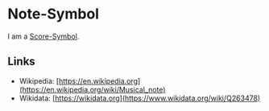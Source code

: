 # Note-Symbol

I am a [Score-Symbol](90000051.md).

## Links

- Wikipedia: [https://en.wikipedia.org](https://en.wikipedia.org/wiki/Musical_note)
- Wikidata: [https://wikidata.org](https://www.wikidata.org/wiki/Q263478)
